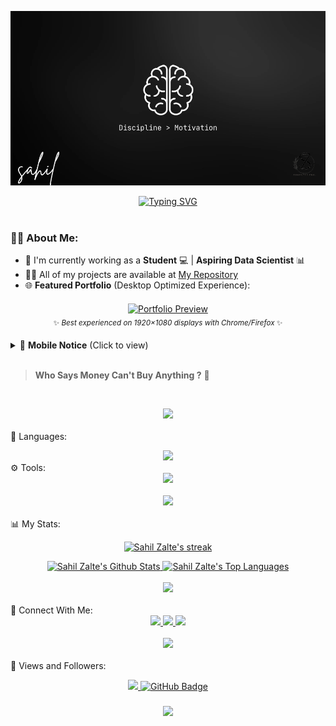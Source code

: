 <center>
    <p align="center">
        <img src="https://raw.githubusercontent.com/sahilzalte/sahilzalte/refs/heads/main/Main%20IMG.png" width="" height="">
    </p>
</center>

<div align="center">
    <a href="https://git.io/typing-svg">
        <img src="https://readme-typing-svg.herokuapp.com?font=Dancing+Script&color=3FFFC3&width=500&height=70&lines=Hi+There!+♑;I'm+Sahil+Zalte!;Welcome+to+My+GitHub+Profile!" 
            alt="Typing SVG" />
    </a>
</div>

<br>

### 🙋‍♂️ About Me:
- 🔭 I'm currently working as a **Student** 💻 | **Aspiring Data Scientist** 📊  
- 👨‍💻 All of my projects are available at [My Repository](https://github.com/sahilzalte?tab=repositories)  
- 🌐 **Featured Portfolio** (Desktop Optimized Experience):

<div align="center" style="margin: 20px 0;">

[![Portfolio Preview](https://img.shields.io/badge/🖥️_Desktop_Optimized_Portfolio-4ACFEE?style=for-the-badge&logo=vercel&logoColor=white&labelColor=0D1117)](https://sahils-omega.vercel.app/)
<br>
<sub>✨ *Best experienced on 1920×1080 displays with Chrome/Firefox* ✨</sub>

</div>

<details>
<summary>📱 <strong>Mobile Notice</strong> (Click to view)</summary>
<div align="center" style="background: rgba(13,17,23,0.7); padding: 15px; border-radius: 10px; margin: 10px 0; border-left: 3px solid #4ACFEE;">

⚠️ **For Mobile Users**  
• Designed for **desktop browsers**  
• Contains **advanced visual effects**  
• Some interactions may be limited  

💡 **Recommendation**:  
+ Bookmark to view later on PC
</div> </details>

<br>

> **Who Says Money Can't Buy Anything ?** 💸

<br> <div align="center"> <img src="https://user-images.githubusercontent.com/73097560/115834477-dbab4500-a447-11eb-908a-139a6edaec5c.gif" /> </div> <br>
🚀 Languages:
<div align="center"> <img src="https://skillicons.dev/icons?i=c,cpp,python,java,html,js,css,mongodb,express,nodejs,react" /> </div>
⚙️ Tools:
<div align="center"> <img src="https://skillicons.dev/icons?i=github,vscode,blender,androidstudio,ai,git,windows,linux,anaconda" /> </div> <br><div align="center"> <img src="https://user-images.githubusercontent.com/73097560/115834477-dbab4500-a447-11eb-908a-139a6edaec5c.gif" /> </div> <br>
📊 My Stats:
<p align="center"> <a href="https://github.com/sahilzalte/github-readme-streak-stats"> <img title="🔥 Get streak stats for your profile at git.io/streak-stats" alt="Sahil Zalte's streak" src="https://github-readme-streak-stats.herokuapp.com/?user=sahilzalte&theme=black-ice&hide_border=true&stroke=0000&background=060A0CD0" /> </a> </p><div align="center"> <a href="https://github.com/sahilzalte/github-readme-stats"> <img alt="Sahil Zalte's Github Stats" src="https://github-readme-stats.vercel.app/api?username=sahilzalte&show_icons=true&count_private=true&theme=react&hide_border=true&bg_color=0D1117" /> </a> <a href="https://github.com/sahilzalte/github-readme-stats"> <img alt="Sahil Zalte's Top Languages" src="https://github-readme-stats.vercel.app/api/top-langs/?username=sahilzalte&langs_count=10&layout=compact&theme=react&hide_border=true&bg_color=0D1117" /> </a> </div><br> <div align="center"> <img src="https://user-images.githubusercontent.com/73097560/115834477-dbab4500-a447-11eb-908a-139a6edaec5c.gif" /> </div> <br>
🤝 Connect With Me:
<div align="center"> <a href="https://twitter.com/sahilzalte07" target="_blank"> <img src="https://img.shields.io/badge/Twitter-%231DA1F2.svg?style=for-the-badge&logo=Twitter&logoColor=white" /> </a> <a href="https://sahils-omega.vercel.app/images/insta.jpg" target="_blank"> <img src="https://img.shields.io/badge/Instagram-%23E4405F.svg?style=for-the-badge&logo=Instagram&logoColor=white" /> </a> <a href="https://www.linkedin.com/in/sahil-zalte-999b55304/" target="_blank"> <img src="https://img.shields.io/badge/LinkedIn-%230077B5.svg?style=for-the-badge&logo=linkedin&logoColor=white" /> </a> </div><br> <div align="center"> <img src="https://user-images.githubusercontent.com/73097560/115834477-dbab4500-a447-11eb-908a-139a6edaec5c.gif" /> </div> <br>
💜 Views and Followers:
<p align="center"> <a href="https://github.com/sahilzalte/github-profile-views-counter"> <img src="https://komarev.com/ghpvc/?username=sahilzalte&label=Profile%20views&color=0e75b6&style=flat" /> </a> <a href="https://github.com/sahilzalte?tab=followers"> <img src="https://img.shields.io/github/followers/sahilzalte?label=Followers&style=social" alt="GitHub Badge"> </a> </p><h3 align="center"> <img src="https://readme-typing-svg.herokuapp.com/?font=Righteous&size=25&center=true&vCenter=true&width=500&height=70&duration=4000&lines=Thanks+for+visiting!+❤️;I'm+a+Lifelong+Learner!" /> </h3> 
